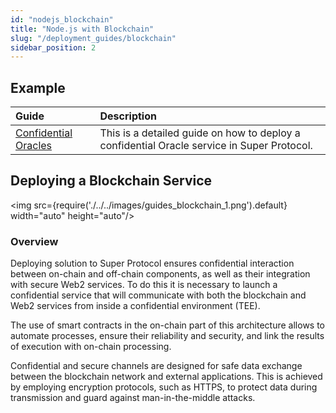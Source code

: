 ```yaml
---
id: "nodejs_blockchain"
title: "Node.js with Blockchain"
slug: "/deployment_guides/blockchain"
sidebar_position: 2
---
```



## Example

| **Guide**                                                                | **Description**                                                                            | 
|:-------------------------------------------------------------------------|:-------------------------------------------------------------------------------------------|
| [Confidential Oracles](/developers/deployment_guides/blockchain/oracles) | This is a detailed guide on how to deploy a confidential Oracle service in Super Protocol. | 


## Deploying a Blockchain Service

<img src={require('./../../images/guides_blockchain_1.png').default} width="auto" height="auto"/>

### Overview

Deploying solution to Super Protocol ensures confidential interaction between on-chain and off-chain components, as well as their integration with secure Web2 services. To do this it is necessary to launch a confidential service that will communicate with both the blockchain and Web2 services from inside a confidential environment (TEE).

The use of smart contracts in the on-chain part of this architecture allows to automate processes, ensure their reliability and security, and link the results of execution with on-chain processing.

Confidential and secure channels are designed for safe data exchange between the blockchain network and external applications. This is achieved by employing encryption protocols, such as HTTPS, to protect data during transmission and guard against man-in-the-middle attacks.
